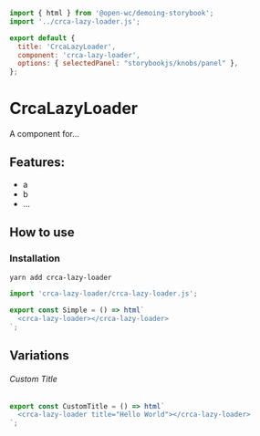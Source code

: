 ```js script
import { html } from '@open-wc/demoing-storybook';
import '../crca-lazy-loader.js';

export default {
  title: 'CrcaLazyLoader',
  component: 'crca-lazy-loader',
  options: { selectedPanel: "storybookjs/knobs/panel" },
};
```

# CrcaLazyLoader

A component for...

## Features:

- a
- b
- ...

## How to use

### Installation

```bash
yarn add crca-lazy-loader
```

```js
import 'crca-lazy-loader/crca-lazy-loader.js';
```

```js preview-story
export const Simple = () => html`
  <crca-lazy-loader></crca-lazy-loader>
`;
```

## Variations

###### Custom Title

```js preview-story
export const CustomTitle = () => html`
  <crca-lazy-loader title="Hello World"></crca-lazy-loader>
`;
```
